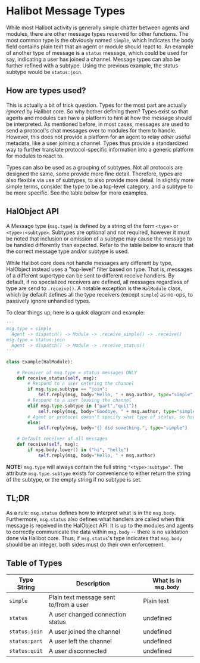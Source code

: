 # Halibot Message Types

While most Halibot activity is generally simple chatter between agents and modules, there are other message types reserved for other functions.
The most common type is the obviously named `simple`, which indicates the body field contains plain text that an agent or module should react to.
An example of another type of message is a `status` message, which could be used for say, indicating a user has joined a channel.
Message types can also be further refined with a subtype.
Using the previous example, the status subtype would be `status:join`.

## How are types used?

This is actually a bit of trick question.
Types for the most part are actually *ignored* by Halibot core.
So why bother defining them?
Types exist so that agents and modules can have a platform to hint at how the message should be interpreted.
As mentioned before, in most cases, messages are used to send a protocol's chat messages over to modules for them to handle.
However, this does not provide a platform for an agent to relay *other* useful metadata, like a user joining a channel.
Types thus provide a standardized way to further translate protocol-specific information into a generic platform for modules to react to.

Types can also be used as a grouping of subtypes.
Not all protocols are designed the same, some provide more fine detail.
Therefore, types are also flexible via use of subtypes, to also provide more detail.
In slightly more simple terms, consider the type to be a top-level category, and a subtype to be more specific.
See the table below for more examples.

## HalObject API

A Message type (`msg.type`) is defined by a string of the form `<type>` or `<type>:<subtype>`.
Subtypes are optional and not required, however it must be noted that inclusion or omission of a subtype may cause the message to be handled differently than expected.
Refer to the table below to ensure that the correct message type and/or subtype is used.

While Halibot core does not handle messages any different by type, HalObject instead uses a "top-level" filter based on type.
That is, messages of a different supertype can be sent to different receive handlers.
By default, if no specialized receivers are defined, all messages regardless of type are send to `.receive()`.
A notable exception is the `HalModule` class, which by default defines all the type receivers (except `simple`) as no-ops, to passively ignore unhandled types.

To clear things up, here is a quick diagram and example:
```python
'''
msg.type = simple
  Agent -> dispatch() -> Module -> .receive_simple() -> .receive()
msg.type = status:join
  Agent -> dispatch() -> Module -> .receive_status()
'''

class Example(HalModule):

	# Receiver of msg.type = status messages ONLY
	def receive_status(self, msg):
		# Respond to a user entering the channel
		if msg.type.subtype == "join":
			self.reply(msg, body="Hello, " + msg.author, type="simple")
		# Respond to a user leaving the channel
		elif msg.type.subtype in ("part","quit"):
			self.reply(msg, body="Goodbye, " + msg.author, type="simple")
		# Agent or protocol doesn't specify what type of status, so have a default catch-all
		else:
			self.reply(msg, body="{} did something.", type="simple")

	# Default receiver of all messages
	def receive(self, msg):
		if msg.body.lower() in ("hi", "hello")
			self.reply(msg, body="Hello, " + msg.author)

```

**NOTE:** `msg.type` will always contain the full string `"<type>:subtype"`.
The attribute `msg.type.subtype` exists for convenience to either return the string of the subtype, or the empty string if no subtype is set.

## TL;DR

As a rule: `msg.status` defines how to interpret what is in the `msg.body`.
Furthermore, `msg.status` also defines what handlers are called when this message is received in the HalObject API.
It is up to the modules and agents to correctly communicate the data within `msg.body` -- there is no validation done via Halibot core.
Thus, if `msg.status`'s type indicates that `msg.body` should be an integer, both sides must do their own enforcement.

## Table of Types

| Type String   | Description                             | What is in `msg.body` |
| ------------- | --------------------------------------- | --------------------- |
| `simple`      | Plain text message sent to/from a user  | Plain text            |
| `status`      | A user changed connection status        | undefined             |
| `status:join` | A user joined the channel               | undefined             |
| `status:part` | A user left the channel                 | undefined             |
| `status:quit` | A user disconnected                     | undefined             |
